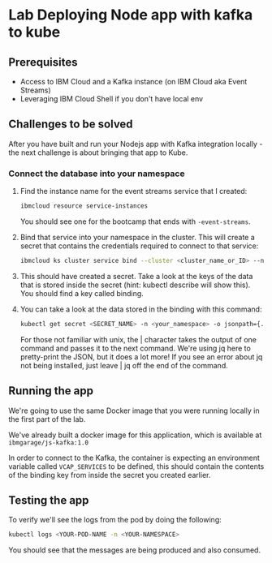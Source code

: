 # Lab Deploying Node app with kafka to kube

## Prerequisites

- Access to IBM Cloud and a Kafka instance (on IBM Cloud aka Event Streams)
- Leveraging IBM Cloud Shell if you don't have local env

## Challenges to be solved

After you have built and run your Nodejs app with Kafka integration locally - the next challenge is about bringing that app to Kube.

### Connect the database into your namespace

1. Find the instance name for the event streams service that I created:

    ```bash
    ibmcloud resource service-instances
    ```
    You should see one for the bootcamp that ends with `-event-streams`.

2. Bind that service into your namespace in the cluster. This will create a secret that contains the credentials required to connect to that service:

    ```bash
    ibmcloud ks cluster service bind --cluster <cluster_name_or_ID> --namespace <your_namespace> --service <service_instance_name> --role manager
    ```
    
3. This should have created a secret. Take a look at the keys of the data that is stored inside the secret (hint: kubectl describe will show this). You should find a key called binding.

4. You can take a look at the data stored in the binding with this command:
    ```bash
    kubectl get secret <SECRET_NAME> -n <your_namespace> -o jsonpath={.data.binding} | base64 -d | jq
    ```
    For those not familiar with unix, the | character takes the output of one command and passes it to the next command. We're using jq here to pretty-print the JSON, but it does a lot more! If you see an error about jq not being installed, just leave | jq off the end of the command.
    
## Running the app

We're going to use the same Docker image that you were running locally in the first part of the lab.

We've already built a docker image for this application, which is available at `ibmgarage/js-kafka:1.0`

In order to connect to the Kafka, the container is expecting an environment variable called `VCAP_SERVICES` to be defined, this should contain the contents of the binding key from inside the secret you created earlier.


## Testing the app

To verify we'll see the logs from the pod by doing the following:

```bash
kubectl logs <YOUR-POD-NAME -n <YOUR-NAMESPACE>
```

You should see that the messages are being produced and also consumed.



